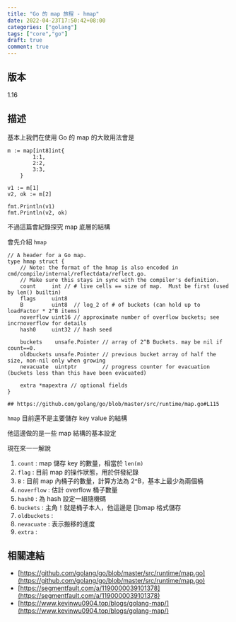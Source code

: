 ```yaml
---
title: "Go 的 map 旅程 - hmap"
date: 2022-04-23T17:50:42+08:00
categories: ["golang"]
tags: ["core","go"]
draft: true
comment: true
---
```


## 版本

1.16

## 描述

基本上我們在使用 Go 的 map 的大致用法會是

```
m := map[int8]int{
		1:1,
		2:2,
		3:3,
	}

v1 := m[1]
v2, ok := m[2]

fmt.Println(v1)
fmt.Println(v2, ok)
```

不過這篇會紀錄探究 map 底層的結構

會先介紹 `hmap`

```
// A header for a Go map.
type hmap struct {
	// Note: the format of the hmap is also encoded in cmd/compile/internal/reflectdata/reflect.go.
	// Make sure this stays in sync with the compiler's definition.
	count     int // # live cells == size of map.  Must be first (used by len() builtin)
	flags     uint8
	B         uint8  // log_2 of # of buckets (can hold up to loadFactor * 2^B items)
	noverflow uint16 // approximate number of overflow buckets; see incrnoverflow for details
	hash0     uint32 // hash seed

	buckets    unsafe.Pointer // array of 2^B Buckets. may be nil if count==0.
	oldbuckets unsafe.Pointer // previous bucket array of half the size, non-nil only when growing
	nevacuate  uintptr        // progress counter for evacuation (buckets less than this have been evacuated)

	extra *mapextra // optional fields
}

## https://github.com/golang/go/blob/master/src/runtime/map.go#L115
```

`hmap`  目前還不是主要儲存 key value 的結構

他這邊做的是一些 map 結構的基本設定

現在來一一解說

1. `count` : map 儲存 key 的數量，相當於 `len(m)`
2. `flag` : 目前 map 的操作狀態，用於併發紀錄
3. `B` : 目前 map 內桶子的數量，計算方法為 2^B，基本上最少為兩個桶
4. `noverflow` : 估計 overflow 桶子數量
5. `hash0` : 為 hash 設定一組隨機碼
6. `buckets` : 主角！就是桶子本人，他這邊是 []bmap 格式儲存
7. `oldbuckets` :
8. `nevacuate` : 表示搬移的進度
9. `extra` :

## 相關連結

- [https://github.com/golang/go/blob/master/src/runtime/map.go](https://github.com/golang/go/blob/master/src/runtime/map.go)
- [https://segmentfault.com/a/1190000039101378](https://segmentfault.com/a/1190000039101378)
- [https://www.kevinwu0904.top/blogs/golang-map/](https://www.kevinwu0904.top/blogs/golang-map/)
